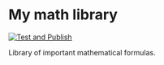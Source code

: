 # My math library

[![Test and Publish](https://github.com/ionicsolutions/github-actions-library/actions/workflows/main.yml/badge.svg)](https://github.com/ionicsolutions/github-actions-library/actions/workflows/main.yml)

Library of important mathematical formulas.

